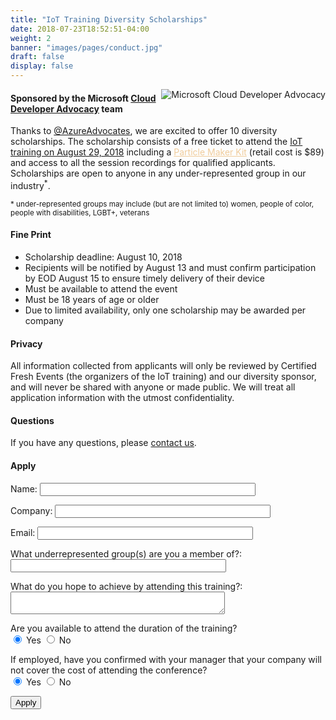 ```yaml
---
title: "IoT Training Diversity Scholarships"
date: 2018-07-23T18:52:51-04:00
weight: 2
banner: "images/pages/conduct.jpg"
draft: false
display: false
---
```


<a href="https://developer.microsoft.com/en-us/advocates/index.html"><img src="/images/banners/AzureAdvocates-new.png" alt="Microsoft Cloud Developer Advocacy" style="float:right;"></a>

#### Sponsored by the Microsoft [Cloud Developer Advocacy](https://developer.microsoft.com/en-us/advocates/index.htm) team

Thanks to [@AzureAdvocates](https://twitter.com/azureadvocates), we are excited to offer 10 diversity scholarships. The scholarship consists of a free ticket to attend the [IoT training on August 29, 2018](https://certifiedfreshevents.com/events/building-iot-apps/) including a <a href="https://store.particle.io/products/particle-maker-kit" style="color: #f0cc9b; text-decoration:underline;">Particle Maker Kit</a> (retail cost is $89) and access to all the session recordings for qualified applicants. Scholarships are open to anyone in any under-represented group in our industry<sup>*</sup>.

<small>* under-represented groups may include (but are not limited to) women, people of color, people with disabilities, LGBT+, veterans</small>

#### Fine Print

* Scholarship deadline: August 10, 2018
* Recipients will be notified by August 13 and must confirm participation by EOD August 15 to ensure timely delivery of their device
* Must be available to attend the event
* Must be 18 years of age or older
* Due to limited availability, only one scholarship may be awarded per company

#### Privacy

All information collected from applicants will only be reviewed by Certified Fresh Events (the organizers of the IoT training) and our diversity sponsor, and will never be shared with anyone or made public. We will treat all application information with the utmost confidentiality.

#### Questions

If you have any questions, please [contact us](/contact/).

#### Apply

<form name="apply-iot" netlify-honeypot="bot-field" action="/contact/scholarship-submitted" netlify>
  <p style="display:none;">
    <label>Don’t fill this out: <input name="bot-field"></label>
  </p>
  <p>
    <label>Name: <input type="text" name="name" size="40" required></label>
  </p>
  <p>
    <label>Company: <input type="text" name="company" size="40" required></label>
  </p>
  <p>
    <label>Email: <input type="email" name="email" size="40" required></label>
  </p>
  <p>
    <label>What underrepresented group(s) are you a member of?: <input type="text" name="groups" size="40" required></label>
  </p>
   <p>
    <label>What do you hope to achieve by attending this training?: <textarea name="goals" cols="40" required></textarea></label>
  </p>
  <p>
    <label>Are you available to attend the duration of the training?<br><input type="radio" name="canAttend" value="yes" checked> Yes <input type="radio" name="canAttend" value="no"> No </label>
  <p>
  <p>
    <label>If employed, have you confirmed with your manager that your company will not cover the cost of attending the conference?<br><input type="radio" name="cantCover" value="yes" checked> Yes <input type="radio" name="cantCover" value="no"> No </label>
  <p>
    <button type="submit">Apply</button>
  </p>
</form>